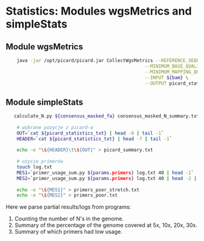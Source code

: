 # Statistics: Modules wgsMetrics and simpleStats


## Module wgsMetrics
```Bash
    java -jar /opt/picard/picard.jar CollectWgsMetrics --REFERENCE_SEQUENCE ${reference_fasta} \
                                                   --MINIMUM_BASE_QUALITY ${params.quality_initial} \
                                                   --MINIMUM_MAPPING_QUALITY 30 \
                                                   --INPUT ${bam} \
                                                   --OUTPUT picard_statistics.txt
```

## Module simpleStats

```Bash
   calculate_N.py ${consensus_masked_fa} consensus_masked_N_summary.txt
    
    # wybrane pozycje z picard-a
    OUT=`cat ${picard_statistics_txt} | head -8 | tail -1`
    HEADER=`cat ${picard_statistics_txt} | head -7 | tail -1`
    
    echo -e "\${HEADER}\t\${OUT}" > picard_summary.txt
    
    # użycie primerów
    touch log.txt
    MES1=`primer_usage_sum.py ${params.primers} log.txt 40 | head -1`
    MES2=`primer_usage_sum.py ${params.primers} log.txt 40 | head -2 | tail -1`
    
    echo -e "\${MES1}" > primers_poor_stretch.txt
    echo -e "\${MES2}" > primers_poor.txt
```

Here we parse partial results/logs from programs:
1. Counting the number of N's in the genome.
2. Summary of the percentage of the genome covered at 5x, 10x, 20x, 30x.
3. Summary of which primers had low usage.
